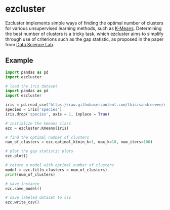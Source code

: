 # ezcluster
Ezcluster implements simple ways of finding the optimal number of clusters for various unsupervised learning methods, such as [K-Means](http://scikit-learn.org/stable/modules/generated/sklearn.cluster.KMeans.html). Determining the best number of clusters is a tricky task, which ezcluster aims to simplify through use of criterions such as the gap statistic, as proposed in the paper from [Data Science Lab](https://datasciencelab.wordpress.com/2013/12/27/finding-the-k-in-k-means-clustering/).

## Example
```python
import pandas as pd
import ezcluster

# load the iris dataset
import pandas as pd
import ezcluster

iris = pd.read_csv('https://raw.githubusercontent.com/thisisandreeeee/ezcluster/master/iris.csv')
species = iris['species']
iris.drop('species', axis = 1, inplace = True)

# initialize the kmeans class
ezc = ezcluster.Kmeans(iris)

# find the optimal number of clusters
num_of_clusters = ezc.optimal_k(min_k=1, max_k=10, num_iters=100)

# plot the gap statistic plots
ezc.plot()

# return a model with optimal number of clusters
model = ezc.fit(n_clusters = num_of_clusters)
print(num_of_clusters)

# save instance
ezc.save_model()

# save labeled dataset to csv
ezc.write_csv()
```
